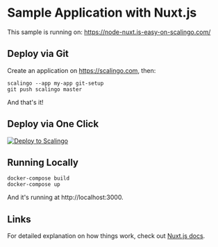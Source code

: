 # Sample Application with Nuxt.js

This sample is running on: https://node-nuxt.is-easy-on-scalingo.com/

## Deploy via Git

Create an application on https://scalingo.com, then:

```shell
scalingo --app my-app git-setup
git push scalingo master
```

And that's it!

## Deploy via One Click

[![Deploy to Scalingo](https://cdn.scalingo.com/deploy/button.svg)](https://my.scalingo.com/deploy)

## Running Locally

```shell
docker-compose build
docker-compose up
```

And it's running at http://localhost:3000.

## Links

For detailed explanation on how things work, check out [Nuxt.js docs](https://nuxtjs.org).
